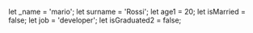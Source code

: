 let _name = 'mario';
let surname = 'Rossi';
let age1 = 20;
let isMarried = false;
let job = 'developer';
let isGraduated2 = false;
